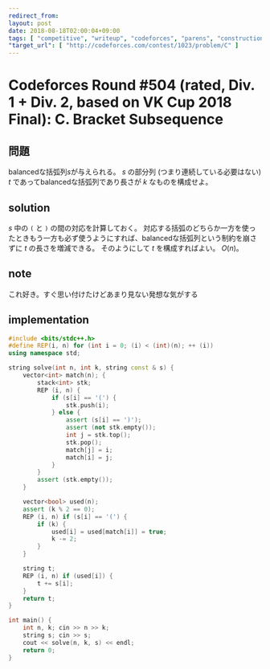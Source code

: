 ```yaml
---
redirect_from:
layout: post
date: 2018-08-18T02:00:04+09:00
tags: [ "competitive", "writeup", "codeforces", "parens", "construction" ]
"target_url": [ "http://codeforces.com/contest/1023/problem/C" ]
---
```


# Codeforces Round #504 (rated, Div. 1 + Div. 2, based on VK Cup 2018 Final): C. Bracket Subsequence

## 問題

balancedな括弧列$s$が与えられる。
$s$ の部分列 (つまり連続している必要はない) $t$ であってbalancedな括弧列であり長さが $k$ なものを構成せよ。

## solution

$s$ 中の `(` と `)` の間の対応を計算しておく。
対応する括弧のどちらか一方を使ったときもう一方も必ず使うようにすれば、balancedな括弧列という制約を崩さずに $t$ の長さを増減できる。
そのようにして $t$ を構成すればよい。
$O(n)$。

## note

これ好き。すぐ思い付けたけどあまり見ない発想な気がする

## implementation

``` c++
#include <bits/stdc++.h>
#define REP(i, n) for (int i = 0; (i) < (int)(n); ++ (i))
using namespace std;

string solve(int n, int k, string const & s) {
    vector<int> match(n); {
        stack<int> stk;
        REP (i, n) {
            if (s[i] == '(') {
                stk.push(i);
            } else {
                assert (s[i] == ')');
                assert (not stk.empty());
                int j = stk.top();
                stk.pop();
                match[j] = i;
                match[i] = j;
            }
        }
        assert (stk.empty());
    }

    vector<bool> used(n);
    assert (k % 2 == 0);
    REP (i, n) if (s[i] == '(') {
        if (k) {
            used[i] = used[match[i]] = true;
            k -= 2;
        }
    }

    string t;
    REP (i, n) if (used[i]) {
        t += s[i];
    }
    return t;
}

int main() {
    int n, k; cin >> n >> k;
    string s; cin >> s;
    cout << solve(n, k, s) << endl;
    return 0;
}
```
